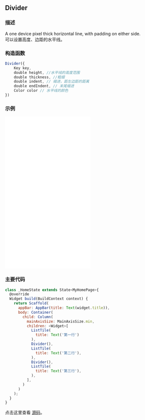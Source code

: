 ## Divider

### 描述
A one device pixel thick horizontal line, with padding on either side.  
可以设置高度、边距的水平线。

### 构造函数
```javascript
Divider({
	Key key, 
	double height, //水平线的高度范围
	double thickness, //粗细
	double indent, // 缩进，距左边距的距离
	double endIndent, // 末尾缩进
	Color color // 水平线的颜色
})
```

### 示例  
<iframe src="./web/index.html" width="280px" height="500px" frameborder="0" scrolling="no"></iframe>

### 主要代码
```javascript
class _HomeState extends State<MyHomePage>{
  @override
  Widget build(BuildContext context) {
    return Scaffold(
      appBar: AppBar(title: Text(widget.title)),
      body: Container(
        child: Column(
          mainAxisSize: MainAxisSize.min,
          children: <Widget>[
            ListTile(
              title: Text('第一行')
            ),
            Divider(),
            ListTile(
              title: Text('第二行'),
            ),
            Divider(),
            ListTile(
              title: Text('第三行'),
            ),
          ],
        )
      )
    );
  }
}
```

点击这里查看 [源码](./web/main.dart)。

